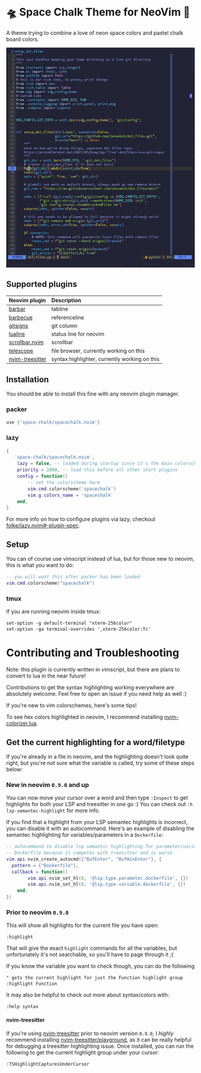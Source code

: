 # 🛸 Space Chalk Theme for NeoVim 🎨
A theme trying to combine a love of neon space colors and pastel chalk board colors.

<img src="./img/nvim_example.png" style="width=800" alt="Screenshot of neovim editing a python file. It's showing off the Space Chalk Color Theme, featuring syntax highlight colors somewhere between pastel and neon on a very dark bluish purple background">

## Supported plugins

| Neovim plugin     | Description                    |
|:------------------|:-------------------------------|
| [barbar]          | tabline                        |
| [barbecue]        | referenceline                  |
| [gitsigns]        | git column                     |
| [lualine]         | status line for neovim         |
| [scrollbar.nvim]  | scrollbar                      |
| [telescope]       | file browser, currently working on this         |
| [nvim-treesitter] | syntax highlighter, currently working on this   |


## Installation

You should be able to install this fine with any neovim plugin manager.

### packer

```lua
use {'space-chalk/spacechalk.nvim'}
```

### lazy

```lua
{
   'space-chalk/spacechalk.nvim',
    lazy = false, -- loaded during startup since it's the main colorscheme
    priority = 1000, -- load this before all other start plugins
    config = function()
        -- set the colorscheme here
        vim.cmd.colorscheme('spacechalk')
        vim.g.colors_name = 'spacechalk'
    end,
}
```
For more info on how to configure plugins via lazy, checkout [folke/lazy.nvim#-plugin-spec](https://github.com/folke/lazy.nvim#-plugin-spec).

## Setup
You can of course use vimscript instead of lua, but for those new to neovim, this is what you want to do:

```lua
-- you will want this after packer has been loaded
vim.cmd.colorscheme("spacechalk")
```

### tmux
If you are running neovim inside tmux:

```tmux
set-option -g default-terminal "xterm-256color"
set-option -ga terminal-overrides ',xterm-256color:Tc'
```

# Contributing and Troubleshooting

Note: this plugin is currently written in vimscript, but there are plans to convert to lua in the near future!

Contributions to get the syntax highlighting working everywhere are absolutely welcome. Feel free to open an issue if you need help as well :)

If you're new to vim colorschemes, here's some tips!

To see hex colors highlighted in neovim, I recommend installing [nvim-colorizer.lua].

## Get the current highlighting for a word/filetype
If you're already in a file in neovim, and the highlighting doesn't look quite right, 
but you're not sure what the variable is called, try some of these steps below:

### New in neovim `0.9.0` and up
You can now move your cursor over a word and then type `:Inspect` to get highlights for both your LSP and treesitter in one go :) You can check out `:h lsp-semantec-highlight` for more info.

If you find that a highlight from your LSP semantec highlights is incorrect, you can disable it with an autocommand. Here's an example of disabling the semantec highlighting for variables/parameters in a `Dockerfile`:

```lua
-- autocommand to disable lsp semantic highlighting for parameter/variable in 
-- Dockerfile because it competes with treesitter and is worse
vim.api.nvim_create_autocmd({"BufEnter", "BufWinEnter"}, {
  pattern = {"Dockerfile"},
  callback = function()
        vim.api.nvim_set_hl(0, '@lsp.type.parameter.dockerfile', {})
        vim.api.nvim_set_hl(0, '@lsp.type.variable.dockerfile', {})
    end,
})
```

### Prior to neovim `0.9.0`

This will show all highlights for the current file you have open:
```vim
:highlight
```

That will give the exact `highlight` commands for all the variables, but unfortunately it's not searchable, so you'll have to page through it ;(

If you know the variable you want to check though, you can do the following

```vim
" gets the current highlight for just the Function highlight group
:highlight Function
```

It may also be helpful to check out more about syntax/colors with:

```vim
:help syntax
```

#### nvim-treesitter
If you're using [nvim-treesitter] prior to neovim version `0.9.0`, I _highly_ recommend installing [nvim-treesitter/playground], as it can be really helpful for debugging a treesitter highlighting issue. Once installed, you can run the following to get the current highlight group under your cursor:

```vim
:TSHighlightCapturesUnderCursor
```

<!-- external links -->
[barbar]: https://github.com/romgrk/barbar.nvim "tabline"
[barbecue]: https://github.com/utilyre/barbecue.nvim "referenceline"
[gitsigns]: https://github.com/lewis6991/gitsigns.nvim "git column"
[lualine]: https://github.com/nvim-lualine/lualine.nvim "status line for neovim"
[scrollbar.nvim]: https://github.com/petertriho/nvim-scrollbar "scrollbar"
[telescope]: https://github.com/nvim-telescope/telescope.nvim "file list browser"
[nvim-colorizer.lua]: https://github.com/norcalli/nvim-colorizer.lua "colorizer for neovim"
[nvim-treesitter]: https://github.com/nvim-treesitter/nvim-treesitter "treesitter for nvim" 
[nvim-treesitter/playground]: https://github.com/nvim-treesitter/playground "debug tool for nvim-treesitter"
